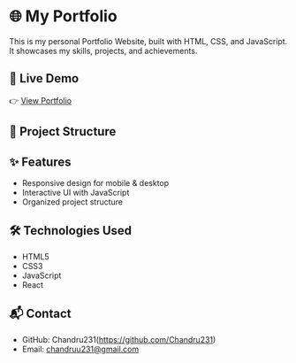 
# 🌐 My Portfolio

This is my personal Portfolio Website, built with HTML, CSS, and JavaScript.  
It showcases my skills, projects, and achievements.

## 🚀 Live Demo
👉 [View Portfolio](https://chandru231.github.io/My-Portfolio/)

## 📂 Project Structure


## ✨ Features
- Responsive design for mobile & desktop  
- Interactive UI with JavaScript  
- Organized project structure  

## 🛠️ Technologies Used
- HTML5  
- CSS3  
- JavaScript
- React 

## 📬 Contact
- GitHub: Chandru231(https://github.com/Chandru231)  
- Email: chandruu231@gmail.com  
